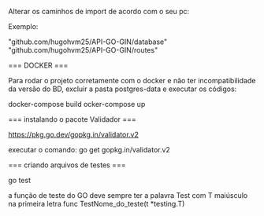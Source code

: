 Alterar os caminhos de import de acordo com o seu pc:

Exemplo:

"github.com/hugohvm25/API-GO-GIN/database"
"github.com/hugohvm25/API-GO-GIN/routes"


=== DOCKER ===

Para rodar o projeto corretamente com o docker e não ter incompatibilidade da versão do BD, excluir a pasta postgres-data e executar os códigos:

docker-compose build
ocker-compose up 


=== instalando o pacote Validador ===

https://pkg.go.dev/gopkg.in/validator.v2

executar o comando: go get gopkg.in/validator.v2

=== criando arquivos de testes ===

go test

a função de teste do GO deve sempre ter a palavra Test com T maiúsculo na primeira letra
func TestNome_do_teste(t *testing.T)

